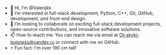 - 👋 Hi, I’m @Valerijkk
- 👀 I’m interested in full-stack development, Python, C++, Git, GitHub, development, and front-end design.
- 💞️ I’m looking to collaborate on exciting full-stack development projects, open-source contributions, and innovative software solutions.
- 📫 How to reach me: You can reach me via email at Ot-skyki-buisness@yandex.ru or connect with me on GitHub.
- ⚡ Fun fact:  I'm over 190 cm tall!
